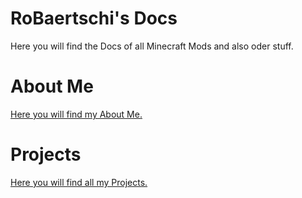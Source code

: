 # RoBaertschi's Docs

Here you will find the Docs of all Minecraft Mods and also oder stuff.

# About Me

[Here you will find my About Me.](aboutme.md)

# Projects

[Here you will find all my Projects.](projects.md)

